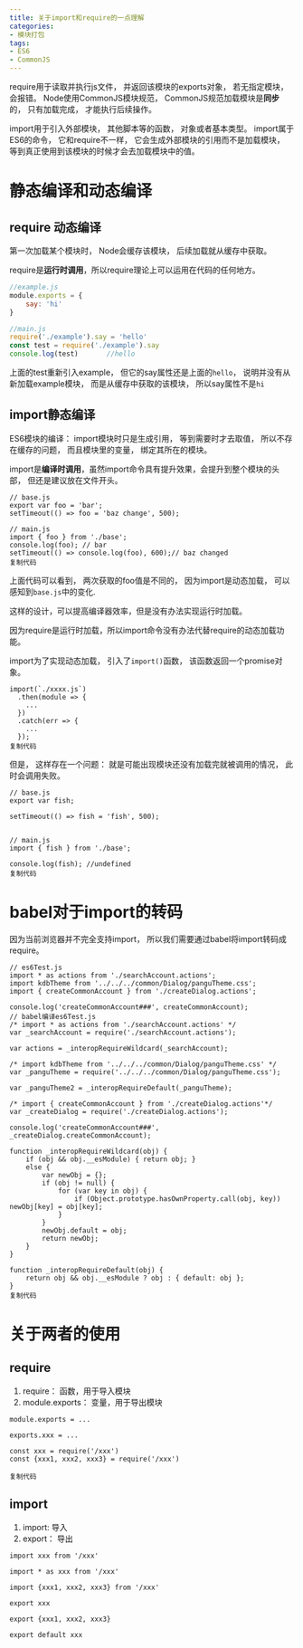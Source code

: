 ```yaml
---
title: 关于import和require的一点理解
categories: 
- 模块打包
tags:
- ES6
- CommonJS
---
```


require用于读取并执行js文件， 并返回该模块的exports对象， 若无指定模块， 会报错。 Node使用CommonJS模块规范， CommonJS规范加载模块是**同步**的， 只有加载完成， 才能执行后续操作。

import用于引入外部模块， 其他脚本等的函数， 对象或者基本类型。 import属于ES6的命令， 它和require不一样， 它会生成外部模块的引用而不是加载模块， 等到真正使用到该模块的时候才会去加载模块中的值。<!--more-->

# 静态编译和动态编译

## require 动态编译

第一次加载某个模块时， Node会缓存该模块， 后续加载就从缓存中获取。

require是**运行时调用**，所以require理论上可以运用在代码的任何地方。

```js
//example.js
module.exports = {
    say: 'hi'
}

//main.js
require('./example').say = 'hello'
const test = require('./example').say
console.log(test)       //hello
```

上面的test重新引入example， 但它的say属性还是上面的`hello`， 说明并没有从新加载example模块， 而是从缓存中获取的该模块， 所以say属性不是`hi`

## import静态编译

ES6模块的编译： import模块时只是生成引用， 等到需要时才去取值， 所以不存在缓存的问题， 而且模块里的变量， 绑定其所在的模块。

import是**编译时调用**，虽然import命令具有提升效果，会提升到整个模块的头部， 但还是建议放在文件开头。

```
// base.js
export var foo = 'bar';
setTimeout(() => foo = 'baz change', 500);

// main.js
import { foo } from './base';
console.log(foo); // bar
setTimeout(() => console.log(foo), 600);// baz changed
复制代码
```

上面代码可以看到， 两次获取的foo值是不同的， 因为import是动态加载， 可以感知到`base.js`中的变化.

这样的设计，可以提高编译器效率，但是没有办法实现运行时加载。

因为require是运行时加载，所以import命令没有办法代替require的动态加载功能。

import为了实现动态加载， 引入了`import()`函数， 该函数返回一个promise对象。

```
import(`./xxxx.js`)
  .then(module => {
    ...
  })
  .catch(err => {
    ...
  });
复制代码
```

但是， 这样存在一个问题： 就是可能出现模块还没有加载完就被调用的情况， 此时会调用失败。

```
// base.js
export var fish;

setTimeout(() => fish = 'fish', 500);


// main.js
import { fish } from './base';

console.log(fish); //undefined
复制代码
```

# babel对于import的转码

因为当前浏览器并不完全支持import， 所以我们需要通过babel将import转码成require。

```
// es6Test.js
import * as actions from './searchAccount.actions';
import kdbTheme from '../../../common/Dialog/panguTheme.css';
import { createCommonAccount } from './createDialog.actions';

console.log('createCommonAccount###', createCommonAccount);
// babel编译es6Test.js
/* import * as actions from './searchAccount.actions' */
var _searchAccount = require('./searchAccount.actions'); 

var actions = _interopRequireWildcard(_searchAccount);

/* import kdbTheme from '../../../common/Dialog/panguTheme.css' */
var _panguTheme = require('../../../common/Dialog/panguTheme.css');

var _panguTheme2 = _interopRequireDefault(_panguTheme);

/* import { createCommonAccount } from './createDialog.actions'*/
var _createDialog = require('./createDialog.actions');

console.log('createCommonAccount###', _createDialog.createCommonAccount);

function _interopRequireWildcard(obj) { 
    if (obj && obj.__esModule) { return obj; } 
    else {
        var newObj = {}; 
        if (obj != null) { 
            for (var key in obj) { 
                if (Object.prototype.hasOwnProperty.call(obj, key)) newObj[key] = obj[key]; 
            } 
        } 
        newObj.default = obj; 
        return newObj; 
    } 
}

function _interopRequireDefault(obj) { 
    return obj && obj.__esModule ? obj : { default: obj }; 
}
复制代码
```

# 关于两者的使用

## require

1. require： 函数，用于导入模块
2. module.exports： 变量，用于导出模块

```
module.exports = ...

exports.xxx = ...

const xxx = require('/xxx')
const {xxx1, xxx2, xxx3} = require('/xxx')

复制代码
```

## import

1. import: 导入
2. export： 导出

```
import xxx from '/xxx'

import * as xxx from '/xxx'

import {xxx1, xxx2, xxx3} from '/xxx'

export xxx

export {xxx1, xxx2, xxx3}

export default xxx
```

